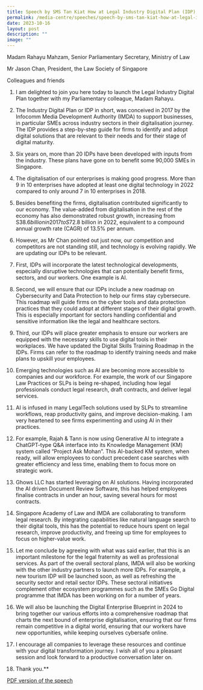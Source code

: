 ```yaml
---
title: Speech by SMS Tan Kiat How at Legal Industry Digital Plan (IDP) Launch Event
permalink: /media-centre/speeches/speech-by-sms-tan-kiat-how-at-legal-industry-digital-plan-idp-launch-event/
date: 2023-10-16
layout: post
description: ""
image: ""
---
```

Madam Rahayu Mahzam, Senior Parliamentary Secretary, Ministry of Law

Mr Jason Chan, President, the Law Society of Singapore

Colleagues and friends

1.  I am delighted to join you here today to launch the Legal Industry Digital Plan together with my Parliamentary colleague, Madam Rahayu. 
    

  

2.  The Industry Digital Plan or IDP in short, was conceived in 2017 by the Infocomm Media Development Authority (IMDA) to support businesses, in particular SMEs across industry sectors in their digitalisation journey. The IDP provides a step-by-step guide for firms to identify and adopt digital solutions that are relevant to their needs and for their stage of digital maturity. 
    

  

3.  Six years on, more than 20 IDPs have been developed with inputs from the industry. These plans have gone on to benefit some 90,000 SMEs in Singapore. 
    

  

4.  The digitalisation of our enterprises is making good progress. More than 9 in 10 enterprises have adopted at least one digital technology in 2022 compared to only around 7 in 10 enterprises in 2018. 
    

  

5.  Besides benefiting the firms, digitalisation contributed significantly to our economy. The value-added from digitalisation in the rest of the economy has also demonstrated robust growth, increasing from S$38.6 billion in 2017 to S$72.8 billion in 2022, equivalent to a compound annual growth rate (CAGR) of 13.5% per annum.
    

  

6.  However, as Mr Chan pointed out just now, our competition and competitors are not standing still, and technology is evolving rapidly. We are updating our IDPs to be relevant. 
    

  

7.  First, IDPs will incorporate the latest technological developments, especially disruptive technologies that can potentially benefit firms, sectors, and our workers. One example is AI.
    

  

8.  Second, we will ensure that our IDPs include a new roadmap on Cybersecurity and Data Protection to help our firms stay cybersecure. This roadmap will guide firms on the cyber tools and data protection practices that they could adopt at different stages of their digital growth. This is especially important for sectors handling confidential and sensitive information like the legal and healthcare sectors. 
    

  

9.  Third, our IDPs will place greater emphasis to ensure our workers are equipped with the necessary skills to use digital tools in their workplaces. We have updated the Digital Skills Training Roadmap in the IDPs. Firms can refer to the roadmap to identify training needs and make plans to upskill your employees.
    

  

10.  Emerging technologies such as AI are becoming more accessible to companies and our workforce. For example, the work of our Singapore Law Practices or SLPs is being re-shaped, including how legal professionals conduct legal research, draft contracts, and deliver legal services. 
    

  

11.  AI is infused in many LegalTech solutions used by SLPs to streamline workflows, reap productivity gains, and improve decision-making. I am very heartened to see firms experimenting and using AI in their practices.
    

  

12.  For example, Rajah & Tann is now using Generative AI to integrate a ChatGPT-type Q&A interface into its Knowledge Management (KM) system called “Project Ask Mohan”. This AI-backed KM system, when ready, will allow employees to conduct precedent case searches with greater efficiency and less time, enabling them to focus more on strategic work.
    

  

13.  Ghows LLC has started leveraging on AI solutions. Having incorporated the AI driven Document Review Software, this has helped employees finalise contracts in under an hour, saving several hours for most contracts.
    

  

14.  Singapore Academy of Law and IMDA are collaborating to transform legal research. By integrating capabilities like natural language search to their digital tools, this has the potential to reduce hours spent on legal research, improve productivity, and freeing up time for employees to focus on higher-value work.
    

  

15.  Let me conclude by agreeing with what was said earlier, that this is an important milestone for the legal fraternity as well as professional services. As part of the overall sectoral plans, IMDA will also be working with the other industry partners to launch more IDPs. For example, a new tourism IDP will be launched soon, as well as refreshing the security sector and retail sector IDPs. These sectoral initiatives complement other ecosystem programmes such as the SMEs Go Digital programme that IMDA has been working on for a number of years. 
    

  

16.  We will also be launching the Digital Enterprise Blueprint in 2024 to bring together our various efforts into a comprehensive roadmap that charts the next bound of enterprise digitalisation, ensuring that our firms remain competitive in a digital world, ensuring that our workers have new opportunities, while keeping ourselves cybersafe online. 
    

  

17.  I encourage all companies to leverage these resources and continue with your digital transformation journey. I wish all of you a pleasant session and look forward to a productive conversation later on.
    

18.  Thank you.**

[PDF version of the speech ](/files/pdf%20version%20of%20the%20speech.pdf)